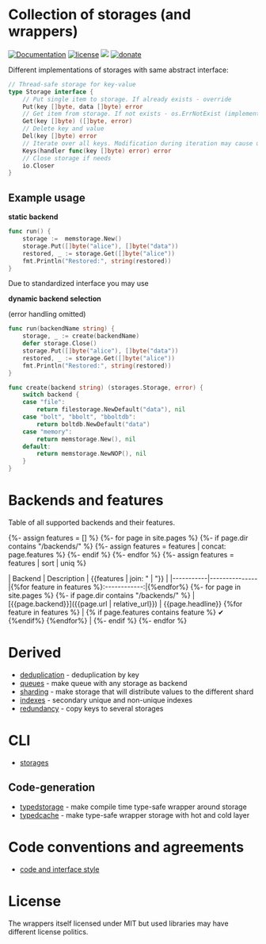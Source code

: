 # Collection of storages (and wrappers)

[![Documentation](https://img.shields.io/badge/documentation-latest-green)](https://reddec.github.io/storages/)
[![license](https://img.shields.io/github/license/reddec/storages.svg)](https://github.com/reddec/storages)
[![](https://godoc.org/github.com/reddec/storages?status.svg)](http://godoc.org/github.com/reddec/storages)
[![donate](https://img.shields.io/badge/help_by️-donate❤-ff69b4)](http://reddec.net/about/#donate)




Different implementations of storages with same abstract interface:


```go
// Thread-safe storage for key-value
type Storage interface {
	// Put single item to storage. If already exists - override
	Put(key []byte, data []byte) error
	// Get item from storage. If not exists - os.ErrNotExist (implementation independent)
	Get(key []byte) ([]byte, error)
	// Delete key and value
	Del(key []byte) error
	// Iterate over all keys. Modification during iteration may cause undefined behaviour (mostly - dead-lock)
	Keys(handler func(key []byte) error) error
    // Close storage if needs
    io.Closer
}
```


## Example usage

**static backend**

```go
func run() {
	storage :=  memstorage.New()
	storage.Put([]byte("alice"), []byte("data"))
	restored, _ := storage.Get([]byte("alice"))
	fmt.Println("Restored:", string(restored))
}

```

Due to standardized interface you may use

**dynamic backend selection**

(error handling omitted)

```go
func run(backendName string) {
	storage, _ := create(backendName)
	defer storage.Close()
	storage.Put([]byte("alice"), []byte("data"))
	restored, _ := storage.Get([]byte("alice"))
	fmt.Println("Restored:", string(restored))
}

func create(backend string) (storages.Storage, error) {
	switch backend {
	case "file":
		return filestorage.NewDefault("data"), nil
	case "bolt", "bbolt", "bboltdb":
		return boltdb.NewDefault("data")
	case "memory":
		return memstorage.New(), nil
	default:
		return memstorage.NewNOP(), nil
	}
}

```

# Backends and features

Table of all supported backends and their features.

{%- assign features = [] %}
{%- for page in site.pages %}
{%- if page.dir contains "/backends/" %}
{%- assign features = features | concat: page.features %}
{%- endif %}
{%- endfor %}
{%- assign features = features | sort | uniq %}

|  Backend  | Description   | {{features | join: " | "}}   |
|-----------|---------------|{%for feature in features %}:------------:|{%endfor%}
{%- for page in site.pages %}
{%- if page.dir contains "/backends/" %}
|  [{{page.backend}}]({{page.url | relative_url}})  |  {{page.headline}} {%for feature in features %} | {% if page.features contains feature %} ✔ {%endif%} {%endfor%}  |
{%- endif %}
{%- endfor %}

# Derived 

* [deduplication](./derived/dedup) - deduplication by key
* [queues](./derived/queues) - make queue with any storage as backend
* [sharding](./derived/sharding) - make storage that will distribute values to the different shard 
* [indexes](./derived/indexes) - secondary unique and non-unique indexes
* [redundancy](./derived/redundancy) - copy keys to several storages

# CLI 

* [storages](./cli/storages)

## Code-generation

* [typedstorage](./cli/typedstorage) - make compile time type-safe wrapper around storage
* [typedcache](./cli/typedcache) - make type-safe wrapper storage with hot and cold layer

# Code conventions and agreements

* [code and interface style](./convention/coding)


# License

The wrappers itself licensed under MIT but used libraries may have different license politics.

